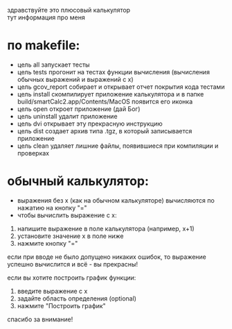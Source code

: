 здравствуйте это плюсовый калькулятор\
тут информация про меня

# по makefile:
- цель all запускает тесты
- цель tests прогонит на тестах функции вычисления (вычисления обычных выражений и выражений с х)
- цель gcov_report собирает и открывает отчет покрытия кода тестами
- цель install скомпилирует приложение калькулятора и в папке build/smartCalc2.app/Contents/MacOS появится его иконка
- цель open откроет приложение (дай Бог)
- цель uninstall удалит приложение
- цель dvi открывает эту прекрасную инструкцию
- цель dist создает архив типа .tgz, в который записывается приложение
- цель clean удаляет лишние файлы, появившиеся при компиляции и проверках

# обычный калькулятор:
- выражения без x (как на обычном калькуляторе) вычисляются по нажатию на кнопку "="
- чтобы вычислить выражение с x:
1. напишите выражение в поле калькулятора (например, х+1)
2. установите значение х в поле ниже
3. нажмите кнопку "="

если при вводе не было допущено никаких ошибок, то выражение успешно вычислится и всё - вы прекрасны!

если вы хотите построить график функции:
1. введите выражение с х
2. задайте область определения (optional)
3. нажмите "Построить график"


спасибо за внимание!




